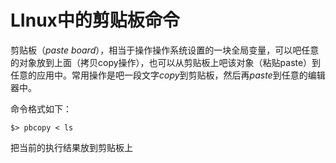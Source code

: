 # LInux中的剪贴板命令

剪贴板（*paste board*），相当于操作操作系统设置的一块全局变量，可以吧任意的对象放到上面（拷贝copy操作），也可以从剪贴板上吧该对象（粘贴paste）到任意的应用中。常用操作是吧一段文字*copy*到剪贴板，然后再*paste*到任意的编辑器中。

命令格式如下：

```
$> pbcopy < ls
```

把当前的执行结果放到剪贴板上





